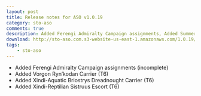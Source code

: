 ```yaml
---
layout: post
title: Release notes for ASO v1.0.19
category: sto-aso
comments: true
description: Added Ferengi Admiralty Campaign assignments, Added Summer Event and Infinity Lockbox ships
download: http://sto-aso.com.s3-website-us-east-1.amazonaws.com/1.0.19/sto-aso.zip
tags:
    - sto-aso
---
```


 - Added Ferengi Admiralty Campaign assignments (incomplete)
 - Added Vorgon Ryn’kodan Carrier (T6)
 - Added Xindi-Aquatic Briostrys Dreadnought Carrier (T6)
 - Added Xindi-Reptilian Sistruus Escort (T6)
